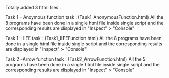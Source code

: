Totally added 3 html files .

Task 1 - Anoymous function task : (Task1_AnonymousFunction.html)
  All the 8 programs have been done in a single html file inside single script and
  the corresponding results are displayed in  "Inspect" > "Console"

Task 1 - IIFE task : (Task1_IIFEFunction.html)
  All the 8 programs have been done in a single html file inside single script and
  the corresponding results are displayed in  "Inspect" > "Console"

Task 2 -Arrow function task : (Task2_ArrowFunction.html)
  All the 5 programs have been done in a single html file inside single script and
  the corresponding results are displayed in  "Inspect" > "Console"
